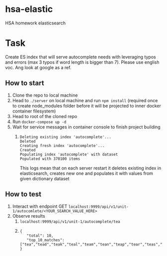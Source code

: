 # hsa-elastic
HSA homework elasticsearch

# Task
Create ES index that will serve autocomplete needs with leveraging typos and errors (max 3 typos if word length is bigger than 7).
Please use english voc. Ang look at google as a ref.

## How to start
1. Clone the repo to local machine
2. Head to `./server` on local machine and run `npm install` (required once to create node_modules folder before it will be projected to inner docker container filesystem)
3. Head to root of the cloned repo
4. Run `docker-compose up -d`
5. Wait for service messages in container console to finish project building
   1. ```
      Deleting existing index 'autocomplete'...
      Deleted
      Creating fresh index 'autocomplete'...
      Created
      Populating index 'autocomplete' with dataset
      Populated with 370100 items
      ``` 
      This logs mean that on each server restart it deletes existing index in elasticsearch, creates new one and populates it with values from given dictionary dataset

## How to test
1. Interact with endpoint GET `localhost:9999/api/v1/unit-1/autocomlete/<YOUR_SEARCH_VALUE_HERE>`
2. Observe results
   1. `localhost:9999/api/v1/unit-1/autocomplete/tea` 
   2. ```
      {
         "total": 10,
         "top_10_matches": ["tea","tead","teak","teal","team","tean","teap","tear","teas","teat"]
      }
